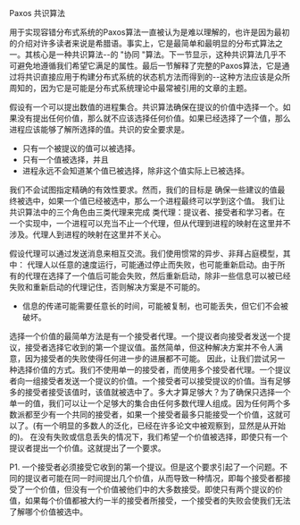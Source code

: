 Paxos 共识算法

用于实现容错分布式系统的Paxos算法一直被认为是难以理解的，也许是因为最初的介绍对许多读者来说是希腊语。事实上，它是最简单和最明显的分布式算法之一。其核心是一种共识算法--的 "协同 "算法。下一节显示，这种共识算法几乎不可避免地遵循我们希望它满足的属性。最后一节解释了完整的Paxos算法，它是通过将共识直接应用于构建分布式系统的状态机方法而得到的--这种方法应该是众所周知的，因为它是可能是分布式系统理论中最常被引用的文章的主题。


假设有一个可以提出数值的进程集合。共识算法确保在提议的价值中选择一个。如果没有提出任何价值，那么就不应该选择任何价值。如果已经选择了一个值，那么进程应该能够了解所选择的值。共识的安全要求是。
- 只有一个被提议的值可以被选择。
- 只有一个值被选择，并且
- 进程永远不会知道某个值已被选择，除非这个值实际上已被选择。

我们不会试图指定精确的有效性要求。然而，我们的目标是 确保一些建议的值最终被选中，如果一个值已经被选中，那么一个进程最终可以学到这个值。
我们让共识算法中的三个角色由三类代理来完成 
类代理：提议者、接受者和学习者。在一个实现中，一个进程可以充当不止一个代理，但从代理到进程的映射在这里并不涉及。代理人到进程的映射在这里并不关心。

假设代理可以通过发送消息来相互交流。我们使用惯常的异步、非拜占庭模型，其中：
代理人以任意的速度运行，可能通过停止而失败，也可能重新启动。由于所有的代理在选择了一个值后可能会失败，然后重新启动，除非一些信息可以被已经失败和重新启动的代理记住，否则解决方案是不可能的。
- 信息的传递可能需要任意长的时间，可能被复制，也可能丢失，但它们不会被破坏。

选择一个价值的最简单方法是有一个接受者代理。一个提议者向接受者发送一个提议，接受者选择它收到的第一个提议值。虽然简单，但这种解决方案并不令人满意，因为接受者的失败使得任何进一步的进展都不可能。
因此，让我们尝试另一种选择价值的方式。我们不使用单一的接受者，而使用多个接受者代理。一个提议者向一组接受者发送一个提议的价值。一个接受者可以接受提议的价值。当有足够多的接受者接受该值时，该值就被选中了。多大才算足够大？为了确保只选择一个单一的值，我们可以让一个足够大的集合由任何多数代理人组成。因为任何两个多数派都至少有一个共同的接受者，如果一个接受者最多只能接受一个价值，这就可以了。(有一个明显的多数人的泛化，已经在许多论文中被观察到，显然是从开始的)。
在没有失败或信息丢失的情况下，我们希望一个价值被选择，即使只有一个提议者提出一个价值。这就提出了一个要求。

P1. 一个接受者必须接受它收到的第一个提议。但是这个要求引起了一个问题。不同的提议者可能在同一时间提出几个价值，从而导致一种情况，即每个接受者都接受了一个价值，但没有一个价值被他们中的大多数接受。即使只有两个提议的价值，如果每个价值都被大约一半的接受者所接受，一个接受者的失败会使我们无法了解哪个价值被选中。

